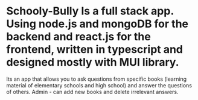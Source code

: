 # Schooly-Bully Is a full stack app. Using node.js and mongoDB for the backend and react.js for the frontend, written in typescript and designed mostly with MUI library. 
Its an app that allows you to ask questions from specific books (learning material of elementary schools and high school) and answer the questions of others. 
Admin - can add new books and delete irrelevant answers.
